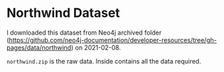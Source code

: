 # Northwind Dataset

I downloaded this dataset from Neo4j archived folder (https://github.com/neo4j-documentation/developer-resources/tree/gh-pages/data/northwind) on 2021-02-08.

`northwind.zip` is the raw data. Inside contains all the data required.

